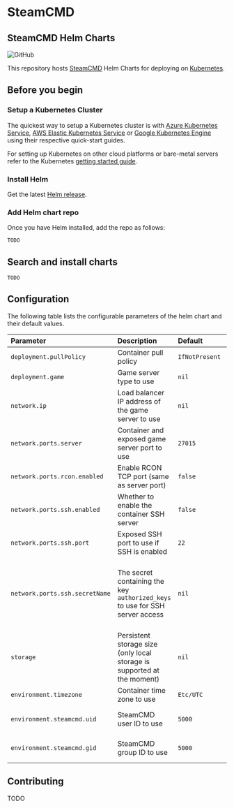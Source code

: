 # SteamCMD

## SteamCMD Helm Charts

![GitHub](https://img.shields.io/github/license/thetredev/steamcmd-helm)

This repository hosts [SteamCMD](https://github.com/thetredev/steamcmd/) Helm Charts for deploying on [Kubernetes](https://kubernetes.io/).

## Before you begin

### Setup a Kubernetes Cluster

The quickest way to setup a Kubernetes cluster is with [Azure Kubernetes Service](https://azure.microsoft.com/en-us/services/kubernetes-service/), [AWS Elastic Kubernetes Service](https://aws.amazon.com/eks/) or [Google Kubernetes Engine](https://cloud.google.com/kubernetes-engine/) using their respective quick-start guides.

For setting up Kubernetes on other cloud platforms or bare-metal servers refer to the Kubernetes [getting started guide](http://kubernetes.io/docs/getting-started-guides/).

### Install Helm

Get the latest [Helm release](https://github.com/helm/helm#install).

### Add Helm chart repo

Once you have Helm installed, add the repo as follows:

```console
TODO
```

## Search and install charts

```console
TODO
```

## Configuration

The following table lists the configurable parameters of the helm chart and their default values.

| Parameter                      | Description                                                                                | Default         | Required |
|:-------------------------------|:-------------------------------------------------------------------------------------------|:----------------|:---------|
| `deployment.pullPolicy`        | Container pull policy                                                                      | `IfNotPresent`  | no  |
| `deployment.game`              | Game server type to use                                                                    | `nil`           | yes |
| `network.ip`                   | Load balancer IP address of the game server to use                                         | `nil`           | yes |
| `network.ports.server`         | Container and exposed game server port to use                                              | `27015`         | no  |
| `network.ports.rcon.enabled`   | Enable RCON TCP port (same as server port)                                                 | `false`         | yes |
| `network.ports.ssh.enabled`    | Whether to enable the container SSH server                                                 | `false`         | yes |
| `network.ports.ssh.port`       | Exposed SSH port to use if SSH is enabled                                                  | `22`            | no  |
| `network.ports.ssh.secretName` | The secret containing the key `authorized_keys` to use for SSH server access               | `nil`           | yes if SSH is enabled, and cannot be `nil` if SSH is enabled |
| `storage`                      | Persistent storage size (only local storage is supported at the moment)                    | `nil`           | yes, cannot be `nil` |
| `environment.timezone`         | Container time zone to use                                                                 | `Etc/UTC`       | no |
| `environment.steamcmd.uid`     | SteamCMD user ID to use                                                                    | `5000`          | no, only set if you have to |
| `environment.steamcmd.gid`     | SteamCMD group ID to use                                                                   | `5000`          | no, only set if you have to |

## Contributing

TODO
